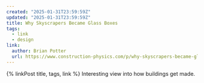 ```yaml
---
created: "2025-01-31T23:59:59Z"
updated: "2025-01-31T23:59:59Z"
title: Why Skyscrapers Became Glass Boxes
tags:
  - link
  - design
link:
  author: Brian Potter
  url: https://www.construction-physics.com/p/why-skyscrapers-became-glass-boxes
---
```


{% linkPost title, tags, link %} Interesting view into how buildings get made.
